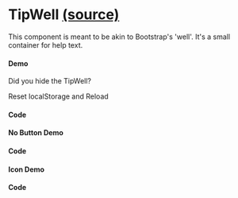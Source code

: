 TipWell [(source)](https://github.com/bullhorn/novo-elements/blob/master/src/elements/tip-well)
===============================================================================================

This component is meant to be akin to Bootstrap's 'well'. It's a small container for help text.

#### Demo

<code-example example="basic-tip-well"></code-example>

Did you hide the TipWell?

Reset localStorage and Reload  

#### Code

#### No Button Demo

<code-example example="buttonless-tip-well"></code-example>

#### Code

#### Icon Demo

<code-example example="icon-tip-well"></code-example>  

#### Code